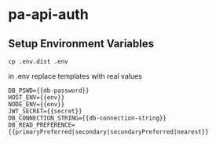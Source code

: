 # pa-api-auth
## Setup Environment Variables
```
cp .env.dist .env
```
in .env replace templates with real values
```
DB_PSWD={{db-password}}
HOST_ENV={{env}}
NODE_ENV={{env}}
JWT_SECRET={{secret}}
DB_CONNECTION_STRING={{db-connection-string}}
DB_READ_PREFERENCE={{primaryPreferred|secondary|secondaryPreferred|nearest}}
